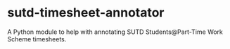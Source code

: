 # sutd-timesheet-annotator
A Python module to help with annotating SUTD Students@Part-Time Work Scheme timesheets.
